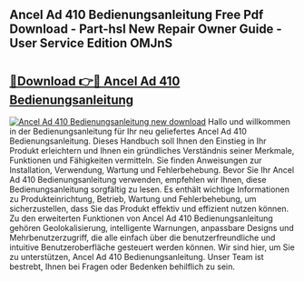 ## Ancel Ad 410 Bedienungsanleitung Free Pdf Download - Part-hsI New Repair Owner Guide - User Service Edition OMJnS

# <h2><a href="http://df64dg1.blite.top/?on=Ancel+Ad+410+Bedienungsanleitung">🔗Download 👉🔴 Ancel Ad 410 Bedienungsanleitung</a></h2>

[![Ancel Ad 410 Bedienungsanleitung new download](https://i.imgur.com/lujVjoI.png)](http://df64dg1.blite.top/?on=Ancel+Ad+410+Bedienungsanleitung)
Hallo und willkommen in der Bedienungsanleitung für Ihr neu geliefertes Ancel Ad 410 Bedienungsanleitung. Dieses Handbuch soll Ihnen den Einstieg in Ihr Produkt erleichtern und Ihnen ein gründliches Verständnis seiner Merkmale, Funktionen und Fähigkeiten vermitteln. Sie finden Anweisungen zur Installation, Verwendung, Wartung und Fehlerbehebung. Bevor Sie Ihr Ancel Ad 410 Bedienungsanleitung verwenden, empfehlen wir Ihnen, diese Bedienungsanleitung sorgfältig zu lesen. Es enthält wichtige Informationen zu Produkteinrichtung, Betrieb, Wartung und Fehlerbehebung, um sicherzustellen, dass Sie das Produkt effektiv und effizient nutzen können. Zu den erweiterten Funktionen von Ancel Ad 410 Bedienungsanleitung gehören Geolokalisierung, intelligente Warnungen, anpassbare Designs und Mehrbenutzerzugriff, die alle einfach über die benutzerfreundliche und intuitive Benutzeroberfläche gesteuert werden können. Wir sind hier, um Sie zu unterstützen, Ancel Ad 410 Bedienungsanleitung. Unser Team ist bestrebt, Ihnen bei Fragen oder Bedenken behilflich zu sein.
